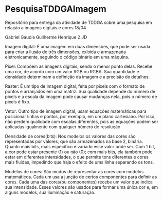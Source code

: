 # PesquisaTDDGAImagem
Repositório para entrega da atividade de TDDGA sobre uma pesquisa em relação a imagens digitais e cores 18/04

Gabriel Gaudíe Guilherme Henrique 2 JD


Imagem digital: 
É uma imagem em duas dimensões, que pode ser usada para criar a ilusão de três dimensões, exibida e armazenada eletronicamente, seguindo o código binário em uma máquina.

Pixel: 
Compõem as imagens digitais, sendo o menor ponto delas. Recebe uma cor, de acordo com um valor RGB ou RGBA. Sua quantidade e densidade determinam a definição da imagem e a precisão de detalhes.

Raster: 
É um tipo de imagem digital, feita por pixels com o formato de pontos e arranjados em uma matriz. Sua qualidade depende do número de pixels e a escala da imagem pode causar mudanças nela, pois o número de pixels é fixo.

Vetor: 
Outro tipo de imagem digital, usam equações matemáticas para posicionar linhas e pontos, por exemplo, em um plano cartesiano. Por isso, não perdem qualidade com escalas diferentes, pois as equações podem ser aplicadas igualmente com qualquer número de resolução

Densidade de cores(bits): 
Nos modelos os valores das cores são representadas por valores, que são armazenados na base 2, binária. Quanto mais bits, mais específico e variado esse valor pode ser. Com 1 bit, a cor pode estar presente (1) ou não (0); com mais bits, ela também pode estar em diferentes intensidades, o que permite tons diferentes e cores mais fluidas, impedindo que haja o efeito de uma linha separando os tons.

Modelos de cores: 
São modos de representar as cores com modelos matemáticos. Cada um usa a junção de certos componentes para definir as cores.
Cada uma das cores(ou componentes) recebe um valor que indica sua intensidade. Esses valores são usados para formar uma única cor e, em alguns modelos, sua iluminação e saturação.


